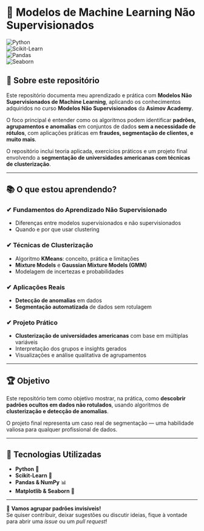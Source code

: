 # 🧠 Modelos de Machine Learning Não Supervisionados  

![Python](https://img.shields.io/badge/Python-ML-yellow?style=for-the-badge&logo=python)  
![Scikit-Learn](https://img.shields.io/badge/Scikit--Learn-Cluster%20Analysis-orange?style=for-the-badge&logo=scikitlearn)  
![Pandas](https://img.shields.io/badge/Pandas-Data%20Analysis-blue?style=for-the-badge&logo=pandas)  
![Seaborn](https://img.shields.io/badge/Seaborn-Visualization-green?style=for-the-badge&logo=seaborn)  

## 📌 Sobre este repositório  

Este repositório documenta meu aprendizado e prática com **Modelos Não Supervisionados de Machine Learning**, aplicando os conhecimentos adquiridos no curso **Modelos Não Supervisionados** da **Asimov Academy**.

O foco principal é entender como os algoritmos podem identificar **padrões, agrupamentos e anomalias** em conjuntos de dados **sem a necessidade de rótulos**, com aplicações práticas em **fraudes, segmentação de clientes, e muito mais**.

O repositório inclui teoria aplicada, exercícios práticos e um projeto final envolvendo a **segmentação de universidades americanas com técnicas de clusterização**.

---

## 📚 O que estou aprendendo?  

### ✔ Fundamentos do Aprendizado Não Supervisionado  
- Diferenças entre modelos supervisionados e não supervisionados  
- Quando e por que usar clustering  

### ✔ Técnicas de Clusterização  
- Algoritmo **KMeans**: conceito, prática e limitações  
- **Mixture Models** e **Gaussian Mixture Models (GMM)**  
- Modelagem de incertezas e probabilidades  

### ✔ Aplicações Reais  
- **Detecção de anomalias** em dados  
- **Segmentação automatizada** de dados sem rotulagem  

### ✔ Projeto Prático  
- **Clusterização de universidades americanas** com base em múltiplas variáveis  
- Interpretação dos grupos e insights gerados  
- Visualizações e análise qualitativa de agrupamentos  

---

## 🏆 Objetivo  

Este repositório tem como objetivo mostrar, na prática, como **descobrir padrões ocultos em dados não rotulados**, usando algoritmos de **clusterização e detecção de anomalias**.  

O projeto final representa um caso real de segmentação — uma habilidade valiosa para qualquer profissional de dados.  

---

## 🔧 Tecnologias Utilizadas  

- **Python** 🐍  
- **Scikit-Learn** 🤖  
- **Pandas & NumPy** 📊  
- **Matplotlib & Seaborn** 🎨  

---

🚀 **Vamos agrupar padrões invisíveis!**  
Se quiser contribuir, deixar sugestões ou discutir ideias, fique à vontade para abrir uma *issue* ou um *pull request*!  
